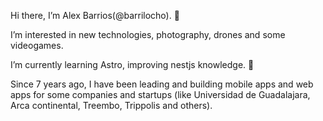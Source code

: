 Hi there, I’m Alex Barrios(@barrilocho). 👋

I’m interested in new technologies, photography, drones and some videogames.

I’m currently learning Astro, improving nestjs knowledge. 🌱

Since 7 years ago, I have been leading and building mobile apps and web apps for some companies and startups (like Universidad de Guadalajara, Arca continental, Treembo, Trippolis and others).


<!---
barrilocho/barrilocho is a ✨ special ✨ repository because its `README.md` (this file) appears on your GitHub profile.
You can click the Preview link to take a look at your changes.
--->
